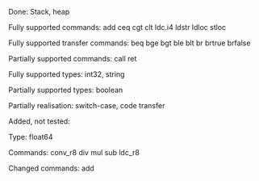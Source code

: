 Done: Stack, heap

Fully supported commands: add ceq cgt clt ldc.i4 ldstr ldloc stloc

Fully supported transfer commands: beq bge bgt ble blt br brtrue brfalse

Partially supported commands: call ret

Fully supported types: int32, string

Partially supported types: boolean

Partially realisation: switch-case, code transfer


Added, not tested:

Type: float64

Commands: conv_r8 div mul sub ldc_r8

Changed commands: add